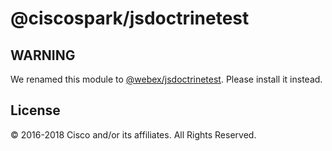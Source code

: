 # @ciscospark/jsdoctrinetest

## WARNING

We renamed this module to [@webex/jsdoctrinetest](https://www.npmjs.com/package/@webex/jsdoctrinetest). Please install it instead.

## License

© 2016-2018 Cisco and/or its affiliates. All Rights Reserved.
